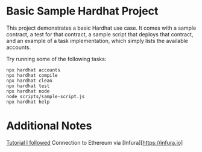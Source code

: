 # Basic Sample Hardhat Project

This project demonstrates a basic Hardhat use case. It comes with a sample contract, a test for that contract, a sample script that deploys that contract, and an example of a task implementation, which simply lists the available accounts.

Try running some of the following tasks:

```shell
npx hardhat accounts
npx hardhat compile
npx hardhat clean
npx hardhat test
npx hardhat node
node scripts/sample-script.js
npx hardhat help
```

# Additional Notes

[Tutorial I followed](https://dev.to/dabit3/the-complete-guide-to-full-stack-ethereum-development-3j13)
Connection to Ethereum via [Infura][https://infura.io]
